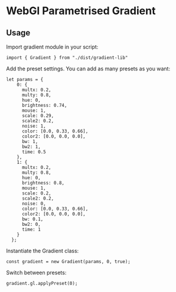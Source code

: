 # WebGl Parametrised Gradient

## Usage

Import gradient module in your script:
```
import { Gradient } from "./dist/gradient-lib"
```

Add the preset settings. You can add as many presets as you want:
```
let params = {
    0: {
      multx: 0.2,
      multy: 0.8,
      hue: 0,
      brightness: 0.74,
      mouse: 1,
      scale: 0.29,
      scale2: 0.2,
      noise: 1,
      color: [0.0, 0.33, 0.66],
      color2: [0.0, 0.0, 0.0],
      bw: 1,
      bw2: 1,
      time: 0.5
    },
    1: {
      multx: 0.2,
      multy: 0.8,
      hue: 0,
      brightness: 0.8,
      mouse: 1,
      scale: 0.2,
      scale2: 0.2,
      noise: 0,
      color: [0.0, 0.33, 0.66],
      color2: [0.0, 0.0, 0.0],
      bw: 0.1,
      bw2: 0,
      time: 1
    }
  };
  ```

Instantiate the Gradient class:
```
const gradient = new Gradient(params, 0, true);
```

Switch between presets:
```
gradient.gl.applyPreset(0);
```
  

  
